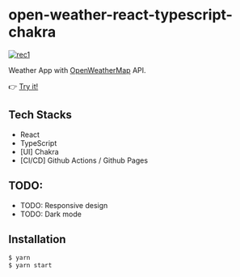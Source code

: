 # open-weather-react-typescript-chakra

<a href="https://snamiki1212.github.io/open-weather-react-typescript-chakra/">![rec1](https://user-images.githubusercontent.com/26793088/110871805-e6d55780-8283-11eb-953e-4507493bb4b6.gif)</a>

Weather App with [OpenWeatherMap](https://openweathermap.org/) API.

👉 <a href="https://snamiki1212.github.io/open-weather-react-typescript-chakra/">Try it!</a>

## Tech Stacks

- React
- TypeScript
- [UI] Chakra
- [CI/CD] Github Actions / Github Pages

## TODO:

- TODO: Responsive design
- TODO: Dark mode

## Installation

```zsh
$ yarn
$ yarn start
```
